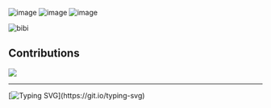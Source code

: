 ![image](https://img.shields.io/badge/Windows-0078D6?style=for-the-badge&logo=windows&logoColor=white) ![image](https://img.shields.io/badge/mac%20os-000000?style=for-the-badge&logo=apple&logoColor=white) ![image](https://img.shields.io/badge/Linux-FCC624?style=for-the-badge&logo=linux&logoColor=black)

![bibi](https://github-readme-stats.vercel.app/api?username=MerryweatherLost&show_icons=true&theme=onedark)

## Contributions
![](https://github-readme-streak-stats.herokuapp.com/?user=MerryweatherLost)

---

[![Typing SVG](https://readme-typing-svg.demolab.com?font=Roboto+Mono&weight=900&size=35&duration=2000&pause=700&color=D29923&repeat=true&random=false&width=1100&height=60&lines=Looking+through+glass+eyes%2C+give+it+a+few+tries;Nothing+goes+right+in+its+time.;Kill+all+its+bad+dreams%2C+wonder+'bout+no+things;Circles+and+spirals+in+mind...)](https://git.io/typing-svg)
